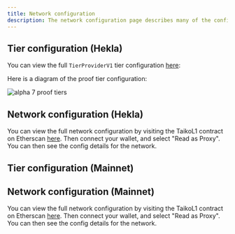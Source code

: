 ```yaml
---
title: Network configuration
description: The network configuration page describes many of the configuration details of the network.
---
```


## Tier configuration (Hekla)

You can view the full `TierProviderV1` tier configuration [here](https://github.com/taikoxyz/taiko-mono/blob/main/packages/protocol/contracts/L1/tiers/TierProviderV1.sol):

Here is a diagram of the proof tier configuration:

![alpha 7 proof tiers](~/assets/content/docs/network-reference/proof-tier-config.webp)

## Network configuration (Hekla)

You can view the full network configuration by visiting the TaikoL1 contract on Etherscan [here](https://holesky.etherscan.io/address/0x79C9109b764609df928d16fC4a91e9081F7e87DB#readProxyContract). Then connect your wallet, and select "Read as Proxy". You can then see the config details for the network.

## Tier configuration (Mainnet)

<!-- ![mainnet proof tiers](~/assets/content/docs/network-reference/proof-tier-config-mn.webp) -->

## Network configuration (Mainnet)

You can view the full network configuration by visiting the TaikoL1 contract on Etherscan [here](https://etherscan.io/address/0x06a9Ab27c7e2255df1815E6CC0168d7755Feb19a#readProxyContract). Then connect your wallet, and select "Read as Proxy". You can then see the config details for the network.
